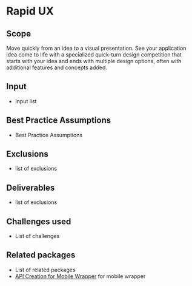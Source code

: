 # Rapid UX

## Scope

Move quickly from an idea to a visual presentation.  See your application idea come to life with a specialized quick-turn design competition that starts with your idea and ends with multiple design options, often with additional features and concepts added.

## Input

- Input list

## Best Practice Assumptions
- Best Practice Assumptions

## Exclusions
- list of exclusions

## Deliverables

- list of exclusions

## Challenges used

- List of challenges

## Related packages
- List of related packages
- [API Creation for Mobile Wrapper](../api-creation-app/README.md) for mobile wrapper
